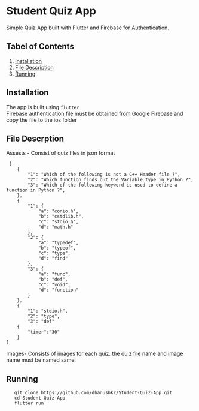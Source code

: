 # Student Quiz App

Simple Quiz App built with Flutter and Firebase for Authentication. 

## Tabel of Contents

1. [Installation](#installation)
2. [File Description](#files)
3. [Running](#running)

## Installation <a name="installation"></a>

The app is built using ```flutter```</br>
Firebase authentication file must be obtained from Google Firebase and copy the file to the ios folder

## File Descrption <a name="files"></a>
Assests -  Consist of quiz files in json format
```
 [
    {
        "1": "Which of the following is not a C++ Header file ?",
        "2": "Which function finds out the Variable type in Python ?",
        "3": "Which of the following keyword is used to define a function in Python ?",
    },
    {
        "1": {
            "a": "conio.h",
            "b": "cstdlib.h",
            "c": "stdio.h",
            "d": "math.h"
        },
        "2": {
            "a": "typedef",
            "b": "typeof",
            "c": "type",
            "d": "find"
        },
        "3": {
            "a": "func",
            "b": "def",
            "c": "void",
            "d": "function"
        }      
    },
    {
        "1": "stdio.h",
        "2": "type",
        "3": "def"
    {
        "timer":"30"
    }
]
```
Images- Consists of images for each quiz. the quiz file name and image name must be named same.

## Running <a name="running"></a>
```
   git clone https://github.com/dhanushkr/Student-Quiz-App.git
   cd Student-Quiz-App
   flutter run
```
